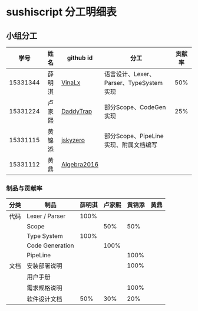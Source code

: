 # sushiscript 分工明细表

## 小组分工

| 学号     | 姓名   | github id                                     | 分工                                    | 贡献率 |
|:--------:|:------:| --------------------------------------------- | --------------------------------------- |:------:|
| 15331344 | 薛明淇 | [VinaLx](https://github.com/VinaLx)           | 语言设计、Lexer、Parser、TypeSystem实现 |  50%   |
| 15331224 | 卢家熙 | [DaddyTrap](https://github.com/DaddyTrap)     | 部分Scope、CodeGen 实现                |  25%   |
| 15331115 | 黄锦添 | [jskyzero](https://github.com/jskyzero)       | 部分Scope、PipeLine实现、附属文档编写                                        |        |
| 15331112 | 黄鼎   | [Algebra2016](https://github.com/Algebra2016) |                                         |        |

### 制品与贡献率

| 分类 | 制品            | 薛明淇 | 卢家熙 | 黄锦添 | 黄鼎 |
| ---- | --------------- | ------ | ------ | ------ | ---- |
| 代码 | Lexer / Parser  | 100%   |        |        |      |
|      | Scope           |        |  50%   |  50%   |      |
|      | Type System     | 100%   |        |        |      |
|      | Code Generation |        | 100%   |        |      |
|      | PipeLine        |        |        | 100%   |      |
| 文档 | 安装部署说明    |        |        | 100%   |      |
|      | 用户手册        |        |        |        |      |
|      | 需求规格说明    |        |        |100%   |      |
|      | 软件设计文档    | 50%    | 30%    | 20%    |      |
